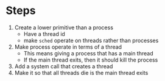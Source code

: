 # Steps
1. Create a lower primitive than a process
	- Have a thread id
	- make `sched` operate on threads rather than processes
2. Make process operate in terms of a thread
	- This means giving a process that has a main thread
	- If the main thread exits, then it should kill the process
3. Add a system call that creates a thread
4. Make it so that all threads die is the main thread exits